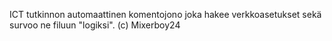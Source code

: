 ICT tutkinnon automaattinen komentojono joka hakee verkkoasetukset sekä survoo ne filuun "logiksi".
(c) Mixerboy24
